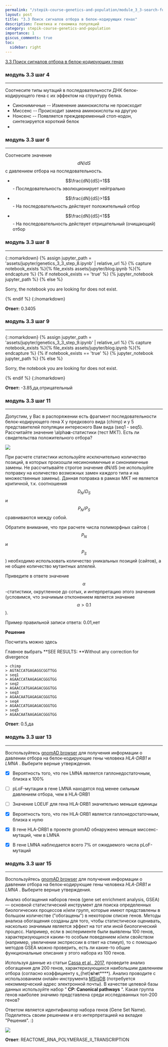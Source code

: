 ```yaml
---
permalink: "/stepik-course-genetics-and-population/module_3_3-search-for-selection-signals-in-protein-coding-genes"
layout: post
title: "3.3 Поиск сигналов отбора в белок-кодирующих генах"
description: Генетика и геномика популяций
category: stepik-course-genetics-and-population
importance: 1
giscus_comments: true
toc:
  sidebar: right
---
```


[3.3 Поиск сигналов отбора в белок-кодирующих генах](https://stepik.org/lesson/88188/step/1?unit=64528)

### модуль 3.3 шаг 4

---

Соотнесите типы мутаций в последовательности ДНК белок-кодирующего гена с их эффектом на структуру белка.

- Синонимичные -- Изменение аминокислоты не происходит
- Миссенс -- Происходит замена аминокислоты на другую
- Нонсенс -- Появляется преждевременный стоп-кодон, синтезируется короткий белок
- 

### модуль 3.3 шаг 6

---

Соотнесите значение $$dN/dS$$ с давлением отбора на последовательность.

- $$\frac{dN}{dS}=1$$ - Последовательность эволюционирует нейтрально

- $$\frac{dN}{dS}>1$$ - На последовательность действует положительный отбор

- $$\frac{dN}{dS}<1$$ - На последовательность действует отрицательный (очищающий) отбор


### модуль 3.3 шаг 8

---

{::nomarkdown}
{% assign jupyter_path = 'assets/jupyter/genetics_3_3_step_8.ipynb' | relative_url %}
{% capture notebook_exists %}{% file_exists assets/jupyter/blog.ipynb %}{% endcapture %}
{% if notebook_exists == 'true' %}
{% jupyter_notebook jupyter_path %}
{% else %}
  <p>Sorry, the notebook you are looking for does not exist.</p>
{% endif %}
{:/nomarkdown}

**Ответ:** 0.3405


### модуль 3.3 шаг 9

---

{::nomarkdown}
{% assign jupyter_path = 'assets/jupyter/genetics_3_3_step_9.ipynb' | relative_url %}
{% capture notebook_exists %}{% file_exists assets/jupyter/blog.ipynb %}{% endcapture %}
{% if notebook_exists == 'true' %}
{% jupyter_notebook jupyter_path %}
{% else %}
  <p>Sorry, the notebook you are looking for does not exist.</p>
{% endif %}
{:/nomarkdown}

**Ответ:** -3.85,да,отрицательный

### модуль 3.3 шаг 11

---

Допустим, у Вас в распоряжении есть фрагмент последовательности белок-кодирующего гена X у предкового вида (chimp) и у 5 представителей популяции интересного Вам вида (seq1 - seq5). Рассчитайте значение \alpha**α**-статистики (тест МКТ). Есть ли свидетельства положительного отбора?

![](https://ucarecdn.com/dfecfd01-7142-4b08-a8f4-4e42ada30957/)

При расчете статистики используйте исключительно количество позиций, в которых произошли несинонимичные и синонимичные замены. Не рассчитывайте строгое значение dN/dS (не используйте поправку на количество возможных замен каждого типа и на множественные замены). Данная поправка в рамках MKT не является критичной, т.к. соотношения $$D_N/D_S$$ и $$P_N/P_S$$ сравниваются между собой.

Обратите внимание, что при расчете числа полиморфных сайтов ($$P_N$$ и $$P_S$$) необходимо использовать количество уникальных позиций (сайтов), а не общее количество мутантных аллелей.

Приведите в ответе значение $$\alpha$$-статистики, округленное до сотых, и интерпретацию этого значения (условимся, что значимым отклонением является значение $$\alpha > 0.1$$).

Пример правильной записи ответа: 0.01,нет

**Решение**

Посчитать можно здесь 

Главное выбрать **SEE RESULTS: **Without any correction for divergence
```
> chimp
> AGTACCATGAGAGGCGGTTGG
> seq1
> AGAACCATAAGAGACGGGTGG
> seq2
> AGAACCATGAGAGACGGGTGG
> seq3
> AGAACAATGAGAGACGGGTGG
> seq4
> AGAACCATGAGAGACGGGTGG
> seq5
> AGAACAATAAGAGACGGGTGG
```
**Ответ**: 0.5,да


### модуль 3.3 шаг 13

---

Воспользуйтесь [gnomAD browser](https://gnomad.broadinstitute.org/) для получения информации о давлении отбора на белок-кодирующие гены человека *HLA-DRB1* и  *LMNA* . Выберите верные утверждения.

* [X] Вероятность того, что ген LMNA является гаплонедостаточным, близка к 100%
* [ ] pLoF-мутации в гене LMNA находятся под менее сильным давлением отбора, чем в HLA-DRB1
* [ ] Значение LOEUF для гена HLA-DRB1 значительно меньше единицы
* [X] Вероятность того, что ген HLA-DRB1 является гаплонедостаточным, близка к нулю
* [X] В гене HLA-DRB1 в проекте gnomAD обнаружено меньше миссенс-мутаций, чем в LMNA
* [X] В гене LMNA наблюдается всего 7% от ожидаемого числа pLoF-мутаций


### модуль 3.3 шаг 15

---

Воспользуйтесь [gnomAD browser](https://gnomad.broadinstitute.org/) для получения информации о давлении отбора на белок-кодирующие гены человека *HLA-DRB1* и  *LMNA* . Выберите верные утверждения.

Анализ обогащения наборов генов (gene set enrichment analysis, GSEA) — основной статистический инструмент для поиска определенных биологических процессов и/или групп, которые имеют представлены в большом количестве ("обогащены") в некотором списке генов. Методы анализа обогащения созданы для того, чтобы статистически оценивать, насколько значимым является эффект на тот или иной биологический процесс. Например, если в эксперименте были выявлены 100 генов, характеризующихся каким-то особым поведением и/или свойством (например, увеличении экспрессии в ответ на стимул), то с помощью методов GSEA можно проверить, есть ли какие-то общие функциональные описания у этого набора из 100 генов.

Используя данные из статьи [Cassa et al., 2017](https://www.nature.com/articles/ng.3831), проведите анализ обогащения для 200 генов, характеризующихся наибольшим давлением отбора (согласно коэффициенту s_{het}**s**h**e**t****). Анализ проводите с использованием онлайн-инструмента [MSigDB](https://www.gsea-msigdb.org/gsea/msigdb/annotate.jsp) (потребуется некоммерческий адрес электронной почты). В качестве целевой базы данных используйте набор " **CP: Canonical pathways** ". Какая группа генов наиболее значимо представлена среди исследованных топ-200 генов?

Ответом является идентификатор набора генов (Gene Set Name). Поделитесь своим решением и его интерпретацией на вкладке "Решения". :)

![](https://ucarecdn.com/952ba343-69e8-4547-9c39-e4e9b4ecc351/)

**Ответ**: REACTOME_RNA_POLYMERASE_II_TRANSCRIPTION
